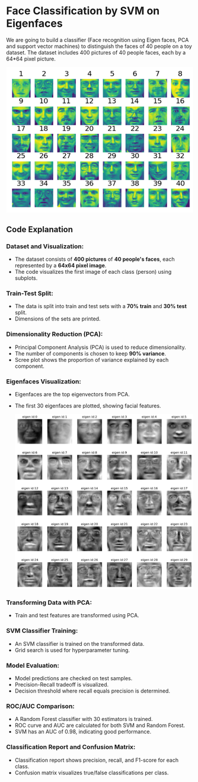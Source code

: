 # Face Classification by SVM on Eigenfaces

We are going to build a classifier (Face recognition using Eigen faces, PCA and support vector machines) to distinguish the faces of 40 people on a toy dataset. The dataset includes 400 pictures of 40 people faces, each by a 64*64 pixel picture.

![samples of data](/samples.png)
## Code Explanation

### **Dataset and Visualization**:
- The dataset consists of **400 pictures** of **40 people's faces**, each represented by a **64x64 pixel image**.
- The code visualizes the first image of each class (person) using subplots.

### **Train-Test Split**:
- The data is split into train and test sets with a **70% train** and **30% test** split.
- Dimensions of the sets are printed.

### **Dimensionality Reduction (PCA)**:
- Principal Component Analysis (PCA) is used to reduce dimensionality.
- The number of components is chosen to keep **90% variance**.
- Scree plot shows the proportion of variance explained by each component.

### **Eigenfaces Visualization**:
- Eigenfaces are the top eigenvectors from PCA.
- The first 30 eigenfaces are plotted, showing facial features.

    ![samples of data](/eigen.png)

### **Transforming Data with PCA**:
- Train and test features are transformed using PCA.

### **SVM Classifier Training**:
- An SVM classifier is trained on the transformed data.
- Grid search is used for hyperparameter tuning.

### **Model Evaluation**:
- Model predictions are checked on test samples.
- Precision-Recall tradeoff is visualized.
- Decision threshold where recall equals precision is determined.

### **ROC/AUC Comparison**:
- A Random Forest classifier with 30 estimators is trained.
- ROC curve and AUC are calculated for both SVM and Random Forest.
- SVM has an AUC of 0.98, indicating good performance.

### **Classification Report and Confusion Matrix**:
- Classification report shows precision, recall, and F1-score for each class.
- Confusion matrix visualizes true/false classifications per class.
